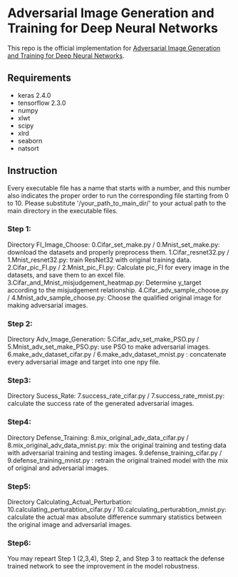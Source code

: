 # Adversarial Image Generation and Training for Deep Neural Networks
This repo is the official implementation for [Adversarial Image Generation and Training for Deep Neural Networks](https://arxiv.org/pdf/2006.03243.pdf).

## Requirements
- keras 2.4.0
- tensorflow 2.3.0
- numpy 
- xlwt
- scipy
- xlrd
- seaborn
- natsort

## Instruction
Every executable file has a name that starts with a number, and this number also indicates the proper order to run the corresponding file starting from 0 to 10.
Please substitute '/your_path_to_main_dir/' to your actual path to the main directory in the executable files.

### Step 1:
Directory FI_Image_Choose:
0.Cifar_set_make.py / 0.Mnist_set_make.py: download the datasets and properly preprocess them.
1.Cifar_resnet32.py / 1.Mnist_resnet32.py: train ResNet32 with original training data.
2.Cifar_pic_FI.py / 2.Mnist_pic_FI.py: Calculate pic_FI for every image in the datasets, and save them to an excel file.
3.Cifar_and_Mnist_misjudgement_heatmap.py: Determine y_target according to the misjudgement relationship.
4.Cifar_adv_sample_choose.py / 4.Mnist_adv_sample_choose.py: Choose the qualified original image for making adversarial images.


### Step 2:
Directory Adv_Image_Generation:
5.Cifar_adv_set_make_PSO.py / 5.Mnist_adv_set_make_PSO.py: use PSO to make adversarial images.
6.make_adv_dataset_cifar.py / 6.make_adv_dataset_mnist.py : concatenate every adversarial image and target into one npy file.

### Step3:
Directory Sucess_Rate:
7.success_rate_cifar.py / 7.success_rate_mnist.py: calculate the success rate of the generated adversarial images.

### Step4:
Directory Defense_Training:
8.mix_original_adv_data_cifar.py / 8.mix_original_adv_data_mnist.py: mix the original training and testing data with adversarial training and testing images.
9.defense_training_cifar.py / 9.defense_training_mnist.py : retrain the original trained model with the mix of original and adversarial images.

### Step5:
Directory Calculating_Actual_Perturbation:
10.calculating_perturabtion_cifar.py / 10.calculating_perturabtion_mnist.py: calculate the actual max absolute difference summary statistics between the original image and adversarial images.


### Step6:
You may repeart Step 1 (2,3,4), Step 2, and Step 3 to reattack the defense trained network to see the improvement in the model robustness.

